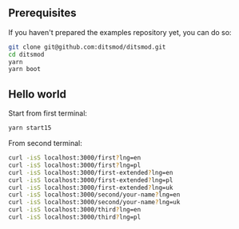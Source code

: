 ## Prerequisites

If you haven't prepared the examples repository yet, you can do so:

```bash
git clone git@github.com:ditsmod/ditsmod.git
cd ditsmod
yarn
yarn boot
```

## Hello world

Start from first terminal:

```bash
yarn start15
```

From second terminal:

```bash
curl -isS localhost:3000/first?lng=en
curl -isS localhost:3000/first?lng=pl
curl -isS localhost:3000/first-extended?lng=en
curl -isS localhost:3000/first-extended?lng=pl
curl -isS localhost:3000/first-extended?lng=uk
curl -isS localhost:3000/second/your-name?lng=en
curl -isS localhost:3000/second/your-name?lng=uk
curl -isS localhost:3000/third?lng=en
curl -isS localhost:3000/third?lng=pl
```
